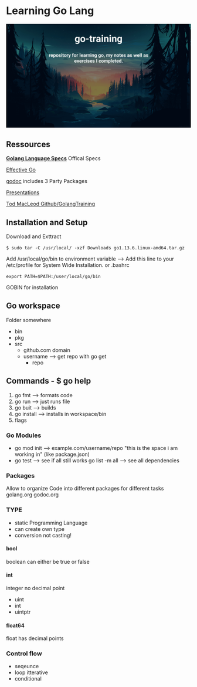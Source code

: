# Learning Go Lang

![cover](docs/cover.png)

## Ressources

**[Golang Language Specs](https://golang.org/ref/spec)** Offical Specs

[Effective Go](https://golang.org/doc/effective_go.html)

[godoc](https://godoc.org/) includes 3 Party Packages

[Presentations](https://goo.gl/Tbz6Xf)

[Tod MacLeod Github/GolangTraining](https://github.com/GoesToEleven/GolangTraining)

## Installation and Setup

Download and Exttract

    $ sudo tar -C /usr/local/ -xzf Downloads go1.13.6.linux-amd64.tar.gz

Add /usr/local/go/bin to environment variable --> Add this line to your
/etc/profile for System Wide Installation. or .bashrc

    export PATH=$PATH:/user/local/go/bin

GOBIN for installation

## Go workspace

Folder somewhere

- bin
- pkg
- src
  - github.com domain
  - username --> get repo with go get
    - repo

## Commands - \$ go help

1. go fmt --> formats code
1. go run --> just runs file
1. go buit --> builds
1. go install --> installs in workspace/bin
1. flags

### Go Modules

- go mod init --> example.com/username/repo "this is the space i am working in"
  (like package.json)
- go test --> see if all still works go list -m all --> see all dependencies

### Packages

Allow to organize Code into different packages for different tasks golang.org
godoc.org

### TYPE

- static Programming Language
- can create own type
- conversion not casting!

#### bool
boolean can either be true or false

#### int
integer no decimal point
 * uint
 * int
 * uintptr

#### float64
float has decimal points


### Control flow
* seqeunce 
* loop itterative
* conditional

